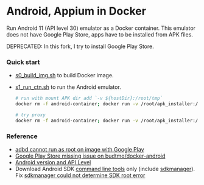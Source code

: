# Android, Appium in Docker

Run Android 11 (API level 30) emulator as a Docker container. This emulator does not have Google Play Store, apps have to be installed from APK files.

DEPRECATED: In this fork, I try to install Google Play Store.

### Quick start

* [s0_build_img.sh](s0_build_img.sh) to build Docker image.
* [s1_run_ctn.sh](s1_run_ctn.sh) to run the Android emulator.

  ````bash
  # run with mount APK dir add `-v ${hostDir}:/root/tmp`
  docker rm -f android-container; docker run -v /root/apk_installer:/root/tmp --privileged -d -p 6080:6080 -p 5554:5554 -p 5555:5555 -p 4723:4723 -e 'DEVICE=Samsung Galaxy S10' -e APPIUM=true --name android-container daominah/docker-android11
  
  # try proxy
  docker rm -f android-container; docker run -v /root/apk_installer:/root/tmp --privileged -d --network=host -e 'DEVICE=Samsung Galaxy S10' -e APPIUM=true --name android-container -e ENABLE_PROXY_ON_EMULATOR=true -e 'HTTP_PROXY=http://127.0.0.1:24001' daominah/docker-android11
  ````

### Reference

* [adbd cannot run as root on image with Google Play](https://stackoverflow.com/questions/43923996/adb-root-is-not-working-on-emulator-cannot-run-as-root-in-production-builds)
* [Google Play Store missing issue on budtmo/docker-android](https://github.com/budtmo/docker-android/issues/130)
* [Android version and API Level](https://developer.android.com/guide/topics/manifest/uses-sdk-element)
* Download Android SDK [command line tools](https://developer.android.com/studio/index.html#command-line-tools-only) only
  (include [sdkmanager](https://developer.android.com/tools/sdkmanager)).  
  Fix [sdkmanager could not determine SDK root error](https://stackoverflow.com/a/67413427/4097963)

